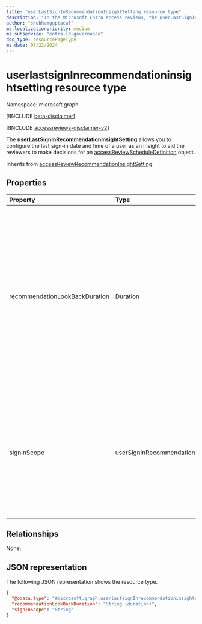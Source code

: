 ```yaml
---
title: "userLastSignInRecommendationInsightSetting resource type"
description: "In the Microsoft Entra access reviews, the userLastSignInRecommendationInsightSetting represents the settings associated with the insight that is based on the last sign-in date and time of the user, and that is used to aid reviewers to make decisions."
author: "shubhamguptacal"
ms.localizationpriority: medium
ms.subservice: "entra-id-governance"
doc_type: resourcePageType
ms.date: 07/22/2024
---
```


# userlastsignInrecommendationinsightsetting resource type

Namespace: microsoft.graph

[!INCLUDE [beta-disclaimer](../../includes/beta-disclaimer.md)]

[!INCLUDE [accessreviews-disclaimer-v2](../../includes/accessreviews-disclaimer-v2.md)]

The **userLastSignInRecommendationInsightSetting** allows you to configure the last sign-in date and time of a user as an insight to aid the reviewers to make decisions for an [accessReviewScheduleDefinition](accessreviewscheduledefinition.md) object.

Inherits from [accessReviewRecommendationInsightSetting](accessReviewRecommendationInsightSetting.md).

## Properties
| Property    | Type   | Description |
| :---------------| :---------- | :---------- |
| recommendationLookBackDuration | Duration | Optional. Indicates the time period of inactivity (with respect to the start date of the review instance) that recommendations will be configured from. The recommendation will be to `deny` if the user is inactive during the look-back duration. For reviews of groups and Microsoft Entra roles, any duration is accepted. For reviews of applications, 30 days is the maximum duration. If not specified, the duration is 30 days. |
| signInScope | userSignInRecommendationScope | Indicates whether inactivity is calculated based on the user's inactivity in the tenant or in the application. The possible values are `tenant`, `application`, `unknownFutureValue`. `application` is only relevant when the access review is a review of an assignment to an application. |

## Relationships
None.

## JSON representation
The following JSON representation shows the resource type.
<!-- {
  "blockType": "resource",
  "@odata.type": "microsoft.graph.userLastSignInRecommendationInsightSetting",
  "baseType": "microsoft.graph.accessReviewRecommendationInsightSetting"
}
-->
``` json
{
  "@odata.type": "#microsoft.graph.userlastsignInrecommendationinsightsetting",
  "recommendationLookBackDuration": "String (duration)",
  "signInScope": "String"
}
```

<!--
{
  "type": "#page.annotation",
  "description": "userlastsignInrecommendationinsightsetting resource",
  "keywords": "",
  "section": "documentation",
  "tocPath": "",
  "suppressions": []
}
-->
